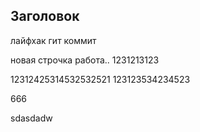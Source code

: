 ## Заголовок

лайфхак гит коммит

новая строчка
работа..
1231213123

12312425314532532521
123123534234523

666


sdasdadw
